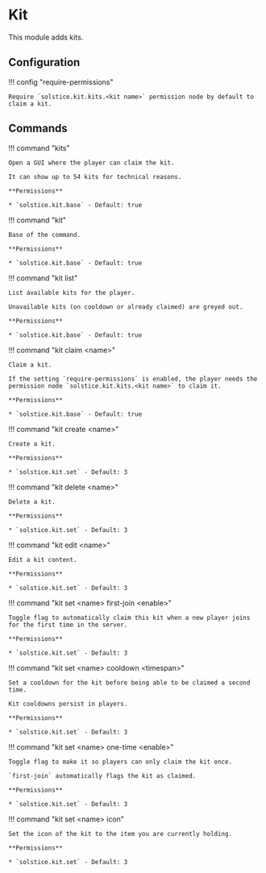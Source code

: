 # Kit

This module adds kits.

## Configuration

!!! config "require-permissions"

    Require `solstice.kit.kits.<kit name>` permission node by default to claim a kit.

## Commands

!!! command "kits"

    Open a GUI where the player can claim the kit.

    It can show up to 54 kits for technical reasons.

    **Permissions**

    * `solstice.kit.base` - Default: true

!!! command "kit"

    Base of the command.

    **Permissions**

    * `solstice.kit.base` - Default: true

!!! command "kit list"

    List available kits for the player.

    Unavailable kits (on cooldown or already claimed) are greyed out.

    **Permissions**

    * `solstice.kit.base` - Default: true

!!! command "kit claim &lt;name&gt;"

    Claim a kit.

    If the setting `require-permissions` is enabled, the player needs the permission node `solstice.kit.kits.<kit name>` to claim it.
    
    **Permissions**

    * `solstice.kit.base` - Default: true

!!! command "kit create &lt;name&gt;"

    Create a kit.

    **Permissions**

    * `solstice.kit.set` - Default: 3

!!! command "kit delete &lt;name&gt;"

    Delete a kit.

    **Permissions**

    * `solstice.kit.set` - Default: 3

!!! command "kit edit &lt;name&gt;"

    Edit a kit content.

    **Permissions**

    * `solstice.kit.set` - Default: 3

!!! command "kit set &lt;name&gt; first-join &lt;enable&gt;"

    Toggle flag to automatically claim this kit when a new player joins for the first time in the server.

    **Permissions**

    * `solstice.kit.set` - Default: 3

!!! command "kit set &lt;name&gt; cooldown &lt;timespan&gt;"

    Set a cooldown for the kit before being able to be claimed a second time.

    Kit cooldowns persist in players.

    **Permissions**

    * `solstice.kit.set` - Default: 3

!!! command "kit set &lt;name&gt; one-time &lt;enable&gt;"

    Toggle flag to make it so players can only claim the kit once.

    `first-join` automatically flags the kit as claimed.

    **Permissions**

    * `solstice.kit.set` - Default: 3

!!! command "kit set &lt;name&gt; icon"

    Set the icon of the kit to the item you are currently holding.

    **Permissions**

    * `solstice.kit.set` - Default: 3